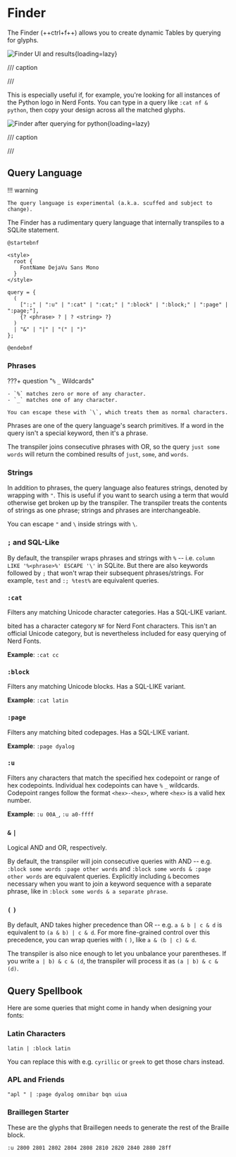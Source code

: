 # Finder

The Finder (++ctrl+f++) allows you to create dynamic Tables by querying for
glyphs.

![Finder UI and results](assets/finder.png){loading=lazy}

/// caption

///

This is especially useful if, for example, you're looking for all instances of
the Python logo in Nerd Fonts. You can type in a query like `:cat nf & python`,
then copy your design across all the matched glyphs.

![Finder after querying for python](assets/finder-python.png){loading=lazy}

/// caption

///

## Query Language

!!! warning

    The query language is experimental (a.k.a. scuffed and subject to change).

The Finder has a rudimentary query language that internally transpiles to a
SQLite statement.

```puml
@startebnf

<style>
  root {
    FontName DejaVu Sans Mono
  }
</style>

query = {
  (
    [":;" | ":u" | ":cat" | ":cat;" | ":block" | ":block;" | ":page" | ":page;"],
    {? <phrase> ? | ? <string> ?}
  )
  | "&" | "|" | "(" | ")"
};

@endebnf
```

### Phrases

???+ question "`%` `_` Wildcards"

    - `%` matches zero or more of any character.
    - `_` matches one of any character.

    You can escape these with `\`, which treats them as normal characters.

Phrases are one of the query language's search primitives. If a word in the
query isn't a special keyword, then it's a phrase.

The transpiler joins consecutive phrases with OR, so the query `just some words`
will return the combined results of `just`, `some`, and `words`.

### Strings

In addition to phrases, the query language also features strings, denoted by
wrapping with `"`. This is useful if you want to search using a term that would
otherwise get broken up by the transpiler. The transpiler treats the contents of
strings as one phrase; strings and phrases are interchangeable.

You can escape `"` and `\` inside strings with `\`.

### `;` and SQL-Like

By default, the transpiler wraps phrases and strings with `%` -- i.e.
`column LIKE '%<phrase>%' ESCAPE '\'` in SQLite. But there are also keywords
followed by `;` that won't wrap their subsequent phrases/strings. For example,
`test` and `:; %test%` are equivalent queries.

### `:cat`

Filters any matching Unicode character categories. Has a SQL-LIKE variant.

bited has a character category `NF` for Nerd Font characters. This isn't an
official Unicode category, but is nevertheless included for easy querying of
Nerd Fonts.

**Example**: `:cat cc`

### `:block`

Filters any matching Unicode blocks. Has a SQL-LIKE variant.

**Example**: `:cat latin`

### `:page`

Filters any matching bited codepages. Has a SQL-LIKE variant.

**Example**: `:page dyalog`

### `:u`

Filters any characters that match the specified hex codepoint or range of hex
codepoints. Individual hex codepoints can have `%` `_` wildcards. Codepoint
ranges follow the format `<hex>-<hex>`, where `<hex>` is a valid hex number.

**Example**: `:u 00A_`, `:u a0-ffff`

### `&` `|`

Logical AND and OR, respectively.

By default, the transpiler will join consecutive queries with AND -- e.g.
`:block some words :page other words` and
`:block some words & :page other words` are equivalent queries. Explicitly
including `&` becomes necessary when you want to join a keyword sequence with a
separate phrase, like in `:block some words & a separate phrase`.

### `(` `)`

By default, AND takes higher precedence than OR -- e.g. `a & b | c & d` is
equivalent to `(a & b) | c & d`. For more fine-grained control over this
precedence, you can wrap queries with `(` `)`, like `a & (b | c) & d`.

The transpiler is also nice enough to let you unbalance your parentheses. If you
write `a | b) & c & (d`, the transpiler will process it as `(a | b) & c & (d)`.

## Query Spellbook

Here are some queries that might come in handy when designing your fonts:

### Latin Characters

```
latin | :block latin
```

You can replace this with e.g. `cyrillic` or `greek` to get those chars instead.

### APL and Friends

```
"apl " | :page dyalog omnibar bqn uiua
```

### Braillegen Starter

These are the glyphs that Braillegen needs to generate the rest of the Braille
block.

```
:u 2800 2801 2802 2804 2808 2810 2820 2840 2880 28ff
```

